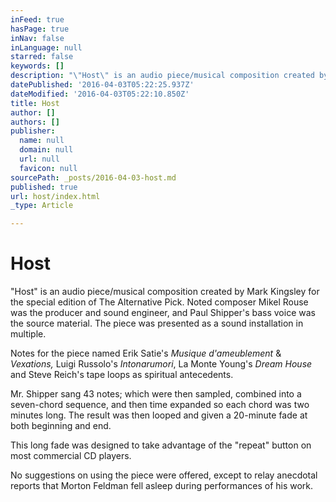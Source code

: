 ```yaml
---
inFeed: true
hasPage: true
inNav: false
inLanguage: null
starred: false
keywords: []
description: "\"Host\" is an audio piece/musical composition created by Mark Kingsley for the special edition of The Alternative Pick. Noted composer Mikel Rouse was the producer and sound engineer, and Paul Shipper’s bass voice was the source material.\_The piece was presented as a sound installation in multiple.\_"
datePublished: '2016-04-03T05:22:25.937Z'
dateModified: '2016-04-03T05:22:10.850Z'
title: Host
author: []
authors: []
publisher:
  name: null
  domain: null
  url: null
  favicon: null
sourcePath: _posts/2016-04-03-host.md
published: true
url: host/index.html
_type: Article

---
```

# Host

"Host" is an audio piece/musical composition created by Mark Kingsley for the special edition of The Alternative Pick. Noted composer Mikel Rouse was the producer and sound engineer, and Paul Shipper's bass voice was the source material. The piece was presented as a sound installation in multiple. 

Notes for the piece named Erik Satie's _Musique d'ameublement_ & _Vexations,_ Luigi Russolo's _Intonarumori_, La Monte Young's _Dream House_ and Steve Reich's tape loops as spiritual antecedents. 

Mr. Shipper sang 43 notes; which were then sampled, combined into a seven-chord sequence, and then time expanded so each chord was two minutes long. The result was then looped and given a 20-minute fade at both beginning and end. 

This long fade was designed to take advantage of the "repeat" button on most commercial CD players. 

No suggestions on using the piece were offered, except to relay anecdotal reports that Morton Feldman fell asleep during performances of his work.